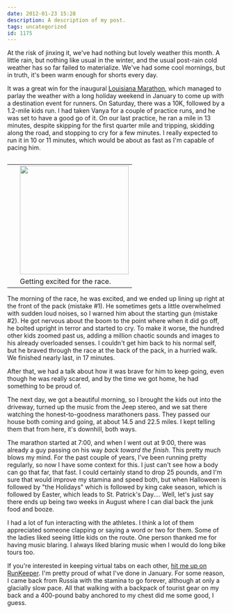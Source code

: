 ```yaml
---
date: 2012-01-23 15:28
description: A description of my post.
tags: uncategorized
id: 1175
---
```

At the risk of jinxing it, we've had nothing but lovely weather this month.  A little rain, but nothing like usual in the winter, and the usual post-rain cold weather has so far failed to materialize.  We've had some cool mornings, but in truth, it's been warm enough for shorts every day.

It was a great win for the inaugural <a href="http://www.thelouisianamarathon.com" target="_blank">Louisiana Marathon</a>, which managed to parlay the weather with a long holiday weekend in January to come up with a destination event for runners.  On Saturday, there was a 10K, followed by a 1.2-mile kids run.  I had taken Vanya for a couple of practice runs, and he was set to have a good go of it.  On our last practice, he ran a mile in 13 minutes, despite skipping for the first quarter mile and tripping, skidding along the road, and stopping to cry for a few minutes.  I really expected to run it in 10 or 11 minutes, which would be about as fast as I'm capable of pacing him.
<!--more-->
<table cellpadding="2" align="right"><tr><td width="5" rowspan="2"><spacer type="block" width="5" height="1"></td><td width="250" ><img src="http://theskinnyonbenny.com/dailyphoto/2012/20120123.jpg" width="250px"></td></tr><tr><td class="caption" width="250">Getting excited for the race.</td></tr></table>

The morning of the race, he was excited, and we ended up lining up right at the front of the pack (mistake #1).  He sometimes gets a little overwhelmed with sudden loud noises, so I warned him about the starting gun (mistake #2).  He got nervous about the boom to the point where when it did go off, he bolted upright in terror and started to cry.  To make it worse, the hundred other kids zoomed past us, adding a million chaotic sounds and images to his already overloaded senses.  I couldn't get him back to his normal self, but he braved through the race at the back of the pack, in a hurried walk.  We finished nearly last, in 17 minutes.

After that, we had a talk about how it was brave for him to keep going, even though he was really scared, and by the time we got home, he had something to be proud of.

The next day, we got a beautiful morning, so I brought the kids out into the driveway, turned up the music from the Jeep stereo, and we sat there watching the honest-to-goodness marathoners pass.  They passed our house both coming and going, at about 14.5 and 22.5 miles.  I kept telling them that from here, it's downhill, both ways.

The marathon started at 7:00, and when I went out at 9:00, there was already a guy passing on his way <i>back toward the finish</i>.  This pretty much blows my mind.  For the past couple of years, I've been running pretty regularly, so now I have some context for this.  I just can't see how a body can go that far, that fast.  I could certainly stand to drop 25 pounds, and I'm sure that would improve my stamina and speed both, but when Halloween is followed by "the Holidays" which is followed by king cake season, which is followed by Easter, which leads to St. Patrick's Day....  Well, let's just say there ends up being two weeks in August where I can dial back the junk food and booze.

I had a lot of fun interacting with the athletes.  I think a lot of them appreciated someone clapping or saying a word or two for them.  Some of the ladies liked seeing little kids on the route.  One person thanked me for having music blaring.  I always liked blaring music when I would do long bike tours too.

If you're interested in keeping virtual tabs on each other, <a href="http://runkeeper.com/user/bens4lsu/activity/67703280" target="_blank">hit me up on RunKeeper</a>.  I'm pretty proud of what I've done in January.  For some reason, I came back from Russia with the stamina to go forever, although at only a glacially slow pace.  All that walking with a backpack of tourist gear on my back and a 400-pound baby anchored to my chest did me some good, I guess.